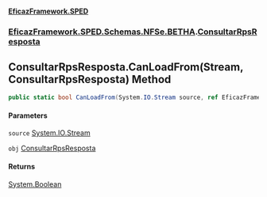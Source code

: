 #### [EficazFramework.SPED](EficazFrameworkSPED.md 'EficazFramework SPED')
### [EficazFramework.SPED.Schemas.NFSe.BETHA](EficazFramework.SPED.Schemas.NFSe.BETHA.md 'EficazFramework.SPED.Schemas.NFSe.BETHA').[ConsultarRpsResposta](EficazFramework.SPED.Schemas.NFSe.BETHA/ConsultarRpsResposta.md 'EficazFramework.SPED.Schemas.NFSe.BETHA.ConsultarRpsResposta')

## ConsultarRpsResposta.CanLoadFrom(Stream, ConsultarRpsResposta) Method

```csharp
public static bool CanLoadFrom(System.IO.Stream source, ref EficazFramework.SPED.Schemas.NFSe.BETHA.ConsultarRpsResposta obj);
```
#### Parameters

<a name='EficazFramework.SPED.Schemas.NFSe.BETHA.ConsultarRpsResposta.CanLoadFrom(System.IO.Stream,EficazFramework.SPED.Schemas.NFSe.BETHA.ConsultarRpsResposta).source'></a>

`source` [System.IO.Stream](https://docs.microsoft.com/en-us/dotnet/api/System.IO.Stream 'System.IO.Stream')

<a name='EficazFramework.SPED.Schemas.NFSe.BETHA.ConsultarRpsResposta.CanLoadFrom(System.IO.Stream,EficazFramework.SPED.Schemas.NFSe.BETHA.ConsultarRpsResposta).obj'></a>

`obj` [ConsultarRpsResposta](EficazFramework.SPED.Schemas.NFSe.BETHA/ConsultarRpsResposta.md 'EficazFramework.SPED.Schemas.NFSe.BETHA.ConsultarRpsResposta')

#### Returns
[System.Boolean](https://docs.microsoft.com/en-us/dotnet/api/System.Boolean 'System.Boolean')